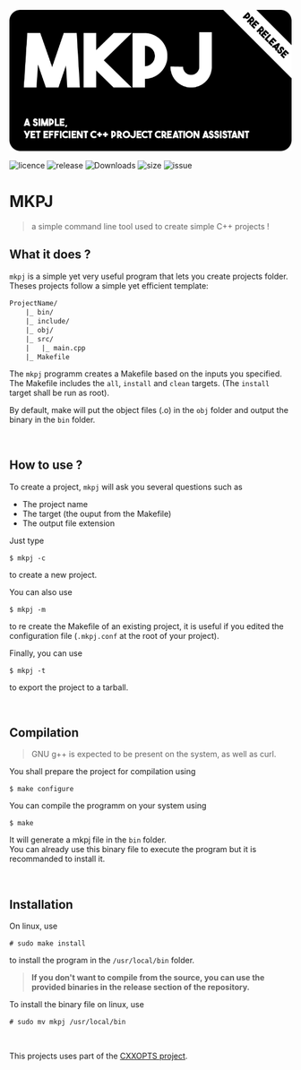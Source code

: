 ![mkpj](mkpj_768.png)


![licence](https://img.shields.io/github/license/BaptisteP31/mkpj)
![release](https://img.shields.io/github/v/release/BaptisteP31/mkpj?include_prereleases)
![Downloads](https://img.shields.io/github/downloads/BaptisteP31/mkpj/total)
![size](https://img.shields.io/github/languages/code-size/BaptisteP31/mkpj)
![issue](https://img.shields.io/github/issues-raw/BaptisteP31/mkpj)

# MKPJ
> a simple command line tool used to create simple C++ projects !

## What it does ?

`mkpj` is a simple yet very useful program that lets you create projects folder.  
Theses projects follow a simple yet efficient template:

```
ProjectName/
    |_ bin/
    |_ include/
    |_ obj/
    |_ src/
    |   |_ main.cpp
    |_ Makefile
```

The `mkpj` programm creates a Makefile based on the inputs you specified.  
The Makefile includes the `all`, `install` and `clean` targets. (The `install` target shall be run as root).

By default, make will put the object files (.o) in the `obj` folder and output the binary in the `bin` folder.

<br>

## How to use ?

To create a project, `mkpj` will ask you several questions such as
- The project name
- The target (the ouput from the Makefile)
- The output file extension 

Just type
```
$ mkpj -c
```
to create a new project.

You can also use
```
$ mkpj -m
```
to re create the Makefile of an existing project, it is useful if you edited the configuration file (`.mkpj.conf` at the root of your project).

Finally, you can use
```
$ mkpj -t
```
to export the project to a tarball.

<br>

## Compilation
> GNU g++ is expected to be present on the system, as well as curl.  

You shall prepare the project for compilation using
```
$ make configure
```

You can compile the programm on your system using
```
$ make
```
It will generate a mkpj file in the `bin` folder.  
You can already use this binary file to execute the program but it is recommanded to install it.  

<br>

## Installation
On linux, use
```
# sudo make install
```
to install the program in the `/usr/local/bin` folder.

> **If you don't want to compile from the source, you can use the provided binaries in the release section of the repository.**  

To install the binary file on linux, use
```
# sudo mv mkpj /usr/local/bin
```

<br>

This projects uses part of the [CXXOPTS project](https://github.com/jarro2783/cxxopts).
